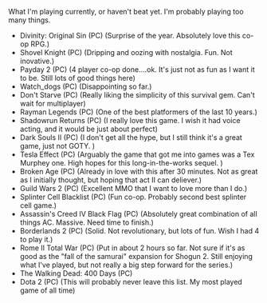 What I'm playing currently, or haven't beat yet. I'm probably playing too many things.

- Divinity: Original Sin (PC) (Surprise of the year. Absolutely love this co-op RPG.)
- Shovel Knight (PC) (Dripping and oozing with nostalgia. Fun. Not inovative.)
- Payday 2 (PC) (4 player co-op done....ok. It's just not as fun as I want it to be. Still lots of good things here)
- Watch_dogs (PC) (Disappointing so far.)
- Don't Starve (PC) (Really liking the simplicity of this survival gem. Can't wait for multiplayer)
- Rayman Legends (PC) (One of the best platformers of the last 10 years.)
- Shadowrun Returns (PC) (I really love this game. I wish it had voice acting, and it would be just about perfect)
- Dark Souls II (PC) (I don't get all the hype, but I still think it's a great game, just not GOTY. )
- Tesla Effect (PC) (Arguably the game that got me into games was a Tex Murphey one. High hopes for this long-in-the-works sequel. )
- Broken Age (PC) (Already in love with this after 30 minutes. Not as great as I initially thought, but hoping that act II can deliever.)
- Guild Wars 2 (PC) (Excellent MMO that I want to love more than I do.)
- Splinter Cell Blacklist (PC) (Fun co-op. Probably second best splinter cell game.)
- Assassin's Creed IV Black Flag (PC) (Absolutely great combination of all things AC. Massive. Need time to finish.)
- Borderlands 2 (PC) (Solid. Not revolutionary, but lots of fun. Wish I had 4 to play it.)
- Rome II Total War (PC) (Put in about 2 hours so far. Not sure if it's as good as the "fall of the samurai" expansion for Shogun 2. Still enjoying what I've played, but not really a big step forward for the series.)
- The Walking Dead: 400 Days (PC)
- Dota 2 (PC) (This will probably never leave this list. My most played game of all time)



